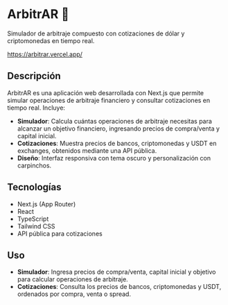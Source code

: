 # ArbitrAR 🦫

Simulador de arbitraje compuesto con cotizaciones de dólar y criptomonedas en tiempo real.

https://arbitrar.vercel.app/

## Descripción

ArbitrAR es una aplicación web desarrollada con Next.js que permite simular operaciones de arbitraje financiero y consultar cotizaciones en tiempo real. Incluye:

- **Simulador**: Calcula cuántas operaciones de arbitraje necesitas para alcanzar un objetivo financiero, ingresando precios de compra/venta y capital inicial.
- **Cotizaciones**: Muestra precios de bancos, criptomonedas y USDT en exchanges, obtenidos mediante una API pública.
- **Diseño**: Interfaz responsiva con tema oscuro y personalización con carpinchos.

## Tecnologías

- Next.js (App Router)
- React
- TypeScript
- Tailwind CSS
- API pública para cotizaciones

## Uso

- **Simulador**: Ingresa precios de compra/venta, capital inicial y objetivo para calcular operaciones de arbitraje.
- **Cotizaciones**: Consulta los precios de bancos, criptomonedas y USDT, ordenados por compra, venta o spread.

